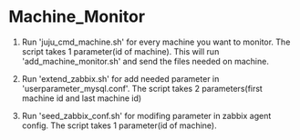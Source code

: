 # Machine_Monitor

1. Run 'juju_cmd_machine.sh' for every machine you want to monitor. The script takes 1 parameter(id of machine). This will run 'add_machine_monitor.sh' and send the files needed on machine.

2. Run 'extend_zabbix.sh' for add needed parameter in 'userparameter_mysql.conf'. The script takes 2 parameters(first machine id and last machine id)

3. Run 'seed_zabbix_conf.sh' for modifing parameter in zabbix agent config. The script takes 1 parameter(id of machine).
